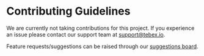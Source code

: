 # Contributing Guidelines

We are currently not taking contributions for this project. If you experience an issue please contact our support team at [support@tebex.io](mailto:support@tebex.io).

Feature requests/suggestions can be raised through our [suggestions board](https://suggestions.tebex.io/).
